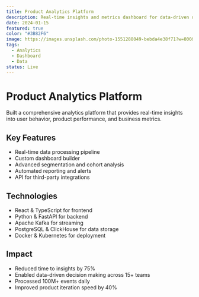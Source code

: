 ```yaml
---
title: Product Analytics Platform
description: Real-time insights and metrics dashboard for data-driven decision making
date: 2024-01-15
featured: true
color: "#3B82F6"
image: https://images.unsplash.com/photo-1551288049-bebda4e38f71?w=800&q=80
tags:
  - Analytics
  - Dashboard
  - Data
status: Live
---
```


# Product Analytics Platform

Built a comprehensive analytics platform that provides real-time insights into user behavior, product performance, and business metrics.

## Key Features

- Real-time data processing pipeline
- Custom dashboard builder
- Advanced segmentation and cohort analysis
- Automated reporting and alerts
- API for third-party integrations

## Technologies

- React & TypeScript for frontend
- Python & FastAPI for backend
- Apache Kafka for streaming
- PostgreSQL & ClickHouse for data storage
- Docker & Kubernetes for deployment

## Impact

- Reduced time to insights by 75%
- Enabled data-driven decision making across 15+ teams
- Processed 100M+ events daily
- Improved product iteration speed by 40%